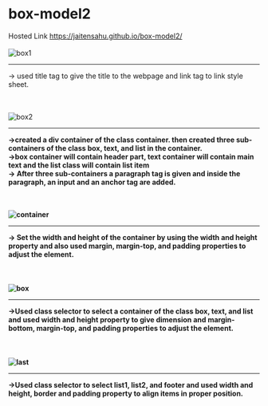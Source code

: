 # box-model2
Hosted Link https://jaitensahu.github.io/box-model2/ 
<br><br>
![box1](https://github.com/jaitensahu/box-model2/assets/127736781/a8620154-97fb-46f9-a936-ef106d6675e3)
<br><hr>
-> used title tag to give the title to the webpage and link tag to link style sheet.
<br><br><br>

![box2](https://github.com/jaitensahu/box-model2/assets/127736781/eeccb0bd-0371-4e6c-bcf7-dea3fad0abff)
<b><hr>
->created a div container of the class container. then created three sub-containers of the class box, text, and list in the container. <br>
->box container will contain header part, text container will contain main text and the list class will contain list item<br>
-> After three sub-containers a paragraph tag is given and inside the paragraph, an input and an anchor tag are added.<br>
<br><br>

![container](https://github.com/jaitensahu/box-model2/assets/127736781/b057e3f3-8e24-4f80-be13-44ae17be03f4)
<br><hr>
-> Set the width and height of the container by using the width and height property and also used margin, margin-top, and padding properties to adjust the element.<br>
<br><br><br>
![box](https://github.com/jaitensahu/box-model2/assets/127736781/23544eb2-0c4c-464e-884f-28d5e3eca4b4)
<br><hr>
->Used class selector to select a container of the class box, text, and list and used width and height property to give dimension and margin-bottom, margin-top, and padding properties to adjust the element.<br>
<br><br><br>
![last](https://github.com/jaitensahu/box-model2/assets/127736781/146e0df8-f624-4118-84a9-d0cef15a5456)
<br><hr>
->Used class selector to select list1, list2, and footer and used width and height, border and padding property to align items in proper position.
<br>
